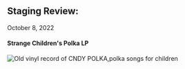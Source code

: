 ## Staging Review:
October 8, 2022
#### Strange Children's Polka LP ####

![Old vinyl record of CNDY POLKA,polka songs for children ](https://user-images.githubusercontent.com/89798550/194366227-3ae4a459-67f8-41fb-95f7-7bd991871ca8.jpg)


